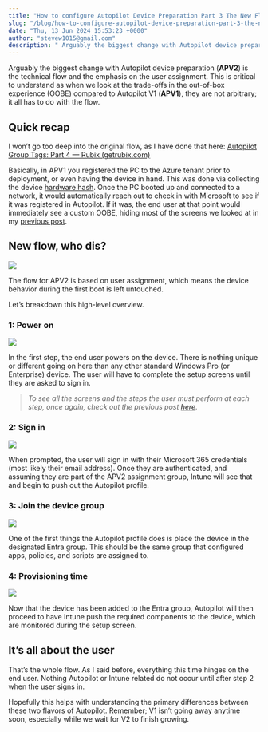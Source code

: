 ```yaml
---
title: "How to configure Autopilot Device Preparation Part 3 The New Flow"
slug: "/blog/how-to-configure-autopilot-device-preparation-part-3-the-new-flow"
date: "Thu, 13 Jun 2024 15:53:23 +0000"
author: "stevew1015@gmail.com"
description: " Arguably the biggest change with Autopilot device preparation (APV2) is the technical flow and the emphasis on the user assignment. This is critical to understand as when we look at the trade-offs in the out-of-box experience (OOBE) compared to Autopilot V1 (APV1), they are not arbitrary; it all"
---
```


Arguably the biggest change with Autopilot device preparation (**APV2**) is the technical flow and the emphasis on the user assignment. This is critical to understand as when we look at the trade-offs in the out-of-box experience (OOBE) compared to Autopilot V1 (**APV1**), they are not arbitrary; it all has to do with the flow.

Quick recap
-----------

I won’t go too deep into the original flow, as I have done that here: [Autopilot Group Tags: Part 4 — Rubix (getrubix.com)](https://www.getrubix.com/blog/autopilot-group-tags-part-4?rq=group%20tags)

Basically, in APV1 you registered the PC to the Azure tenant prior to deployment, or even having the device in hand. This was done via collecting the device [hardware hash](https://learn.microsoft.com/en-us/autopilot/add-devices#collect-the-hardware-hash). Once the PC booted up and connected to a network, it would automatically reach out to check in with Microsoft to see if it was registered in Autopilot. If it was, the end user at that point would immediately see a custom OOBE, hiding most of the screens we looked at in my [previous post](https://www.getrubix.com/blog/how-to-configure-autopilot-device-preparation-part-2-user-experience).

New flow, who dis?
------------------

![](https://getrubixsitecms.blob.core.windows.net/public-assets/content/v1/5dd365a31aa1fd743bc30b8e/fbacea75-5f13-4097-ae94-029319f0e60b/APV2+Flow+2.png)

The flow for APV2 is based on user assignment, which means the device behavior during the first boot is left untouched.

Let’s breakdown this high-level overview.

### 1: Power on

![](https://getrubixsitecms.blob.core.windows.net/public-assets/content/v1/5dd365a31aa1fd743bc30b8e/02e0be31-7215-4005-94d5-ba0550b50be9/APV2+Flow.png)

In the first step, the end user powers on the device. There is nothing unique or different going on here than any other standard Windows Pro (or Enterprise) device. The user will have to complete the setup screens until they are asked to sign in.

> _To see all the screens and the steps the user must perform at each step, once again, check out the previous post_ [_here_](https://www.getrubix.com/blog/how-to-configure-autopilot-device-preparation-part-2-user-experience)_._

### 2: Sign in

![](https://getrubixsitecms.blob.core.windows.net/public-assets/content/v1/5dd365a31aa1fd743bc30b8e/a5d8df90-9aca-450d-baa3-882ffd39a243/APV2+Flow+%281%29.png)

When prompted, the user will sign in with their Microsoft 365 credentials (most likely their email address). Once they are authenticated, and assuming they are part of the APV2 assignment group, Intune will see that and begin to push out the Autopilot profile.

### 3: Join the device group

![](https://getrubixsitecms.blob.core.windows.net/public-assets/content/v1/5dd365a31aa1fd743bc30b8e/5756ace3-887e-4d27-8c9c-8296dda75a2c/APV2+Flow+%283%29.png)

One of the first things the Autopilot profile does is place the device in the designated Entra group. This should be the same group that configured apps, policies, and scripts are assigned to.

### 4: Provisioning time

![](https://getrubixsitecms.blob.core.windows.net/public-assets/content/v1/5dd365a31aa1fd743bc30b8e/bc8a3ffd-27c5-4b3b-b4ea-12b9c1baa448/APV2+Flow+%282%29.png)

Now that the device has been added to the Entra group, Autopilot will then proceed to have Intune push the required components to the device, which are monitored during the setup screen.

It’s all about the user
-----------------------

That’s the whole flow. As I said before, everything this time hinges on the end user. Nothing Autopilot or Intune related do not occur until after step 2 when the user signs in.

Hopefully this helps with understanding the primary differences between these two flavors of Autopilot. Remember; V1 isn’t going away anytime soon, especially while we wait for V2 to finish growing.